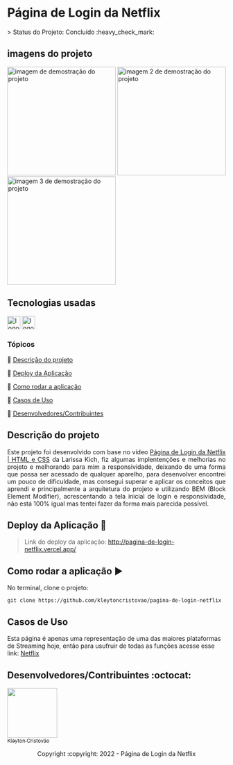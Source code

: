 <h1>Página de Login da Netflix</h1>
> Status do Projeto: Concluído :heavy_check_mark:

## imagens do projeto

<div>
  <img src="" height="250" alt="imagem de demostração do projeto"  />
    <img src="" height="250" alt="imagem 2 de demostração do projeto "  />
    <img src="" height="250" alt="imagem 3 de demostração do projeto "  />    
</div>

## Tecnologias usadas

<div>
  <img src="https://img.shields.io/badge/HTML5-E34F26?style=for-the-badge&logo=html5&logoColor=white" height="30" alt="logotipo do HTML"  />
  <img src="https://img.shields.io/badge/CSS3-1572B6?style=for-the-badge&logo=css3&logoColor=white" height="30" alt="logotipo do CSS"  />
</div>

### Tópicos 

:small_blue_diamond: [Descrição do projeto](#descrição-do-projeto)

:small_blue_diamond: [Deploy da Aplicação](#deploy-da-aplicação-dash)

:small_blue_diamond: [Como rodar a aplicação](#como-rodar-a-aplica%C3%A7%C3%A3o-arrow_forward)

:small_blue_diamond: [Casos de Uso](#casos-de-uso)

:small_blue_diamond: [Desenvolvedores/Contribuintes](#desenvolvedorescontribuintes-octocat)


## Descrição do projeto 

<p align="justify">
  Este projeto foi desenvolvido com base no vídeo <a href="https://youtu.be/hmkTPZ_nOik">Página de Login da Netflix | HTML e CSS</a> da Larissa Kich, fiz algumas implentenções e melhorias no projeto e melhorando para mim a responsividade, deixando de uma forma que possa ser acessado de qualquer aparelho, para desenvolver encontrei um pouco de dificuldade, mas consegui superar e aplicar os conceitos que aprendi e principalmente a arquitetura do projeto e utilizando BEM (Block Element Modifier), acrescentando a tela inicial de login e responsividade, não está 100% igual mas tentei fazer da forma mais parecida possível.
</p>

## Deploy da Aplicação :dash:

> Link do deploy da aplicação: http://pagina-de-login-netflix.vercel.app/


## Como rodar a aplicação :arrow_forward:

No terminal, clone o projeto: 

```
git clone https://github.com/kleytoncristovao/pagina-de-login-netflix
```

## Casos de Uso

Esta página é apenas uma representação de uma das maiores plataformas de Streaming hoje, então para usufruir de todas as funções acesse esse link: <a href="https://www.netflix.com/br/">Netflix</a>


## Desenvolvedores/Contribuintes :octocat:

[<img src="https://github.com/kleytoncristovao.png" width=115><br><sub>Kleyton Cristovão</sub>](https://github.com/kleytoncristovao) 


<p align="center"> Copyright :copyright: 2022 - Página de Login da Netflix </p>
